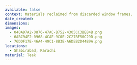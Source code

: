```yaml
---
available: false
context: Materials reclaimed from discarded window frames.
date_created:
dimensions:
images:
  - 040A97A2-0876-47AC-B752-4305CC3BE84B.png
  - 6ABC94F2-0968-4CAE-9C0E-2C27BF50C29D.png
  - 76DDF17E-46A4-49C1-8B3E-A6DEB2D44B9A.png
locations:
  - Shabirabad, Karachi
material: Teak
---
```

